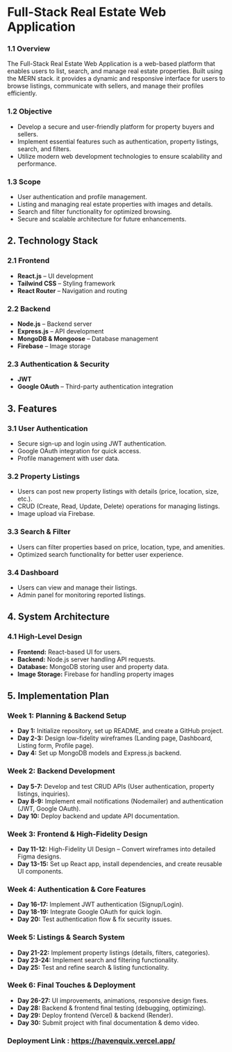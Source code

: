 # Full-Stack Real Estate Web Application


### 1.1 Overview

The Full-Stack Real Estate Web Application is a web-based platform that enables users to list,
 search, and manage real estate properties. Built using the MERN stack. it provides a dynamic and responsive interface for users to browse listings, communicate with sellers, and manage their profiles efficiently.

### 1.2 Objective

- Develop a secure and user-friendly platform for property buyers and sellers.
- Implement essential features such as authentication, property listings, search, and filters.
- Utilize modern web development technologies to ensure scalability and performance.

### 1.3 Scope

- User authentication and profile management.
- Listing and managing real estate properties with images and details.
- Search and filter functionality for optimized browsing.
- Secure and scalable architecture for future enhancements.

## 2. Technology Stack

### 2.1 Frontend

- **React.js** – UI development
- **Tailwind CSS** – Styling framework
- **React Router** – Navigation and routing

### 2.2 Backend

- **Node.js** – Backend server
- **Express.js** – API development
- **MongoDB & Mongoose** – Database management
- **Firebase** – Image storage

### 2.3 Authentication & Security

- **JWT**
- **Google OAuth** – Third-party authentication integration

## 3. Features

### 3.1 User Authentication

- Secure sign-up and login using JWT authentication.
- Google OAuth integration for quick access.
- Profile management with user data.

### 3.2 Property Listings

- Users can post new property listings with details (price, location, size, etc.).
- CRUD (Create, Read, Update, Delete) operations for managing listings.
- Image upload via Firebase.

### 3.3 Search & Filter

- Users can filter properties based on price, location, type, and amenities.
- Optimized search functionality for better user experience.

### 3.4 Dashboard

- Users can view and manage their listings.
- Admin panel for monitoring reported listings.

## 4. System Architecture

### 4.1 High-Level Design

- **Frontend:** React-based UI for users.
- **Backend:** Node.js server handling API requests.
- **Database:** MongoDB storing user and property data.
- **Image Storage:** Firebase for handling property images

## 5. Implementation Plan

### Week 1: Planning & Backend Setup

- **Day 1:** Initialize repository, set up README, and create a GitHub project.
- **Day 2-3:** Design low-fidelity wireframes (Landing page, Dashboard, Listing form, Profile page).
- **Day 4:** Set up MongoDB models and Express.js backend.

### Week 2: Backend Development

- **Day 5-7:** Develop and test CRUD APIs (User authentication, property listings, inquiries).
- **Day 8-9:** Implement email notifications (Nodemailer) and authentication (JWT, Google OAuth).
- **Day 10:** Deploy backend and update API documentation.

### Week 3: Frontend & High-Fidelity Design

- **Day 11-12:** High-Fidelity UI Design – Convert wireframes into detailed Figma designs.
- **Day 13-15:** Set up React app, install dependencies, and create reusable UI components.

### Week 4: Authentication & Core Features

- **Day 16-17:** Implement JWT authentication (Signup/Login).
- **Day 18-19:** Integrate Google OAuth for quick login.
- **Day 20:** Test authentication flow & fix security issues.

### Week 5: Listings & Search System

- **Day 21-22:** Implement property listings (details, filters, categories).
- **Day 23-24:** Implement search and filtering functionality.
- **Day 25:** Test and refine search & listing functionality.

### Week 6: Final Touches & Deployment

- **Day 26-27:** UI improvements, animations, responsive design fixes.
- **Day 28:** Backend & frontend final testing (debugging, optimizing).
- **Day 29:** Deploy frontend (Vercel) & backend (Render).
- **Day 30:** Submit project with final documentation & demo video.



### Deployment Link : https://havenquix.vercel.app/